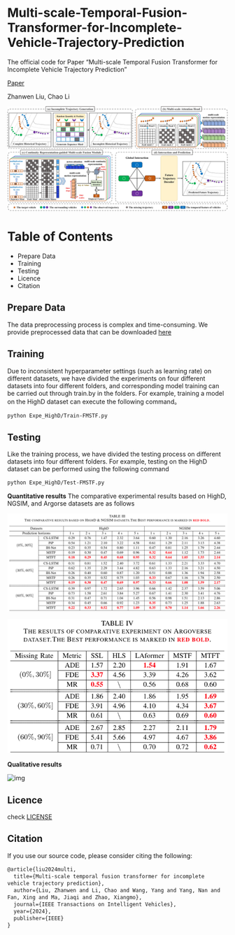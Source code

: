 # Multi-scale-Temporal-Fusion-Transformer-for-Incomplete-Vehicle-Trajectory-Prediction
The official code for Paper “Multi-scale Temporal Fusion Transformer for Incomplete Vehicle Trajectory Prediction” 

[Paper]() 

Zhanwen Liu, Chao Li

![img](pipline.jpg)

Table of Contents
=================
  * Prepare Data
  * Training
  * Testing
  * Licence
  * Citation

## Prepare Data
The data preprocessing process is complex and time-consuming. We provide preprocessed data that can be downloaded [here](https://www.alipan.com/s/xX2fy1Pnvz8) 

## Training
Due to inconsistent hyperparameter settings (such as learning rate) on different datasets, we have divided the experiments on four different datasets into four different folders, and corresponding model training can be carried out through train.by in the folders. For example, training a model on the HighD dataset can execute the following command。
```sh
python Expe_HighD/Train-FMSTF.py
```

## Testing
Like the training process, we have divided the testing process on different datasets into four different folders. For example, testing on the HighD dataset can be performed using the following command
```sh
python Expe_HighD/Test-FMSTF.py
```
**Quantitative results**
The comparative experimental results based on HighD, NGSIM, and Argorse datasets are as follows

![img](result_on_HighD&NGSIM.jpg)

![img](result_on_Argoverse.png)

**Qualitative results**

![img](visualization.jpg)

## Licence
check [LICENSE](LICENSE)

## Citation
If you use our source code, please consider citing the following:
```
@article{liu2024multi,
  title={Multi-scale temporal fusion transformer for incomplete vehicle trajectory prediction},
  author={Liu, Zhanwen and Li, Chao and Wang, Yang and Yang, Nan and Fan, Xing and Ma, Jiaqi and Zhao, Xiangmo},
  journal={IEEE Transactions on Intelligent Vehicles},
  year={2024},
  publisher={IEEE}
}
```


